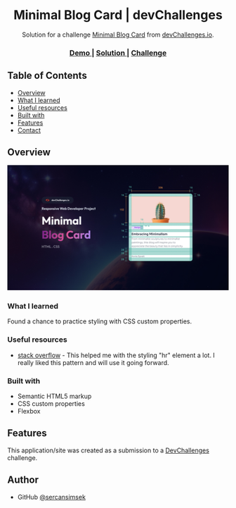 <h1 align="center">Minimal Blog Card | devChallenges</h1>

<div align="center">
   Solution for a challenge <a href="https://devchallenges.io/challenge/minimal-blog-card" target="_blank">Minimal Blog Card</a> from <a href="http://devchallenges.io" target="_blank">devChallenges.io</a>.
</div>

<div align="center">
  <h3>
    <a href="https://sercansimsek.github.io/minimal-blog-card/">
      Demo
    </a>
    <span> | </span>
    <a href="https://github.com/sercansimsek/minimal-blog-card">
      Solution
    </a>
    <span> | </span>
    <a href="https://devchallenges.io/challenge/minimal-blog-card">
      Challenge
    </a>
  </h3>
</div>

## Table of Contents

- [Overview](#overview)
- [What I learned](#what-i-learned)
- [Useful resources](#useful-resources)
- [Built with](#built-with)
- [Features](#features)
- [Contact](#contact)

## Overview

![screenshot](./assets/thumbnail.jpg)

### What I learned

Found a chance to practice styling with CSS custom properties.

### Useful resources

- [stack overflow](https://stackoverflow.com/questions/4908525/styling-the-hr-element) - This helped me with the styling "hr" element a lot. I really liked this pattern and will use it going forward.

### Built with

- Semantic HTML5 markup
- CSS custom properties
- Flexbox

## Features

This application/site was created as a submission to a [DevChallenges](https://devchallenges.io/challenges-dashboard) challenge.

## Author

- GitHub [@sercansimsek](https://{github.com/sercansimsek})
